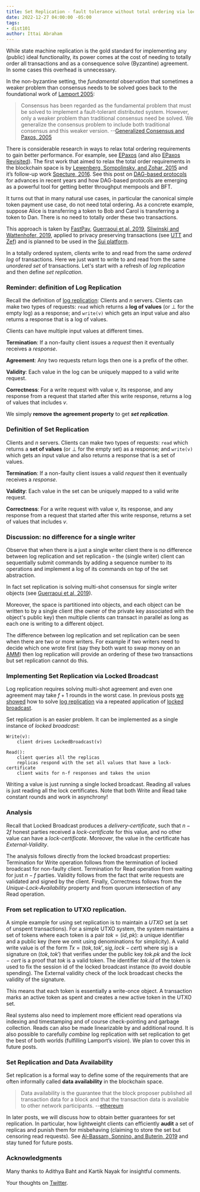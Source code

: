 ```yaml
---
title: Set Replication - fault tolerance without total ordering via locked broadcast
date: 2022-12-27 04:00:00 -05:00
tags:
- dist101
author: Ittai Abraham
---
```


While state machine replication is the gold standard for implementing any (public) ideal functionality, its power comes at the cost of needing to totally order all transactions and as a consequence solve (Byzantine) agreement. In some cases this overhead is unnecessary.

In the non-byzantine setting, the *fundamental* observation that sometimes a weaker problem than consensus needs to be solved goes back to the foundational work of [Lamport 2005](https://www.microsoft.com/en-us/research/wp-content/uploads/2016/02/tr-2005-33.pdf):

> Consensus has been regarded as the fundamental problem that must be solved to implement a fault-tolerant distributed system. However, only a weaker problem than traditional consensus need be solved. We generalize the consensus problem to include both traditional consensus and this weaker version. --[Generalized Consensus and Paxos, 2005](https://www.microsoft.com/en-us/research/wp-content/uploads/2016/02/tr-2005-33.pdf)

There is considerable research in ways to relax total ordering requirements to gain better performance. For example, see [EPaxos](https://www.cs.cmu.edu/~dga/papers/epaxos-sosp2013.pdf) (and also [EPaxos Revisited](https://www.usenix.org/conference/nsdi21/presentation/tollman)). The first work that aimed to relax the total order requirements in the blockchain space is by [Lewenberg, Sompolinsky, and Zohar, 2015](https://fc15.ifca.ai/preproceedings/paper_101.pdf) and it’s follow-up work [Specture, 2016](https://eprint.iacr.org/2016/1159.pdf). See this post on [DAG-based protocols](https://decentralizedthoughts.github.io/2022-06-28-DAG-meets-BFT/) for advances in recent years and how DAG-based protocols are emerging as a powerful tool for getting better throughput mempools and BFT.

It turns out that in many natural use cases, in particular the canonical simple token payment use case, do not need total ordering. As a concrete example, suppose Alice is transferring a token to Bob and Carol is transferring a token to Dan. There is no need to totally order these two transactions. 

This approach is taken by [FastPay](https://arxiv.org/pdf/2003.11506.pdf), [Guerraoui et al, 2019](https://arxiv.org/pdf/1906.05574), [Sliwinski and Wattenhofer, 2019](https://arxiv.org/abs/1909.10926), applied to privacy preserving transactions (see [UTT](https://eprint.iacr.org/2022/452.pdf) and [Zef](https://eprint.iacr.org/2022/083.pdf)) and is planned to be used in the [Sui platform](https://github.com/MystenLabs/sui/blob/main/doc/paper/sui.pdf).

In a totally ordered system, clients write to and read from the same *ordered log* of transactions. Here we just want to write to and read from the same *unordered set* of transactions. Let's start with a refresh of *log replication* and then define *set replication*.

### Reminder: definition of Log Replication

Recall the definition of [log replication](https://decentralizedthoughts.github.io/2022-11-19-from-single-shot-to-smr/):
Clients and $n$ servers. Clients can make two types of requests: ```read``` which returns a **log of values** (or $\bot$ for the empty log)  as a response; and ```write(v)``` which gets an input value and also returns a response that is a log of values.

Clients can have multiple input values at different times. 

**Termination**: If a non-faulty client issues a *request* then it eventually receives a *response*.

**Agreement**: Any two requests return logs then one is a prefix of the other.

**Validity**: Each value in the log can be uniquely mapped to a valid write request.

**Correctness**: For a write request with value $v$, its response, and any response from a request that started after this write response, returns a log of values that includes $v$.

We simply **remove the agreement property** to get ***set replication***.

### Definition of Set Replication

Clients and $n$ servers. Clients can make two types of requests: ```read``` which returns a **set of values** (or $\bot$ for the empty set)  as a response; and ```write(v)``` which gets an input value and also returns a response that is a set of values.

**Termination**: If a non-faulty client issues a valid *request* then it eventually receives a *response*.

**Validity**: Each value in the set can be uniquely mapped to a valid write request.

**Correctness**: For a write request with value $v$, its response, and any response from a request that started after this write response, returns a set of values that includes $v$.

### Discussion: no difference for a single writer

Observe that when there is a just a single writer client there is no difference between log replication and set replication - the (single writer) client can sequentially submit commands by adding a sequence number to its operations and implement a log of its commands on top of the set abstraction.


In fact set replication is solving multi-shot consensus for single writer objects (see [Guerraoui et al, 2019](https://arxiv.org/pdf/1906.05574)).


Moreover, the space is partitioned into objects, and each object can be written to by a single client (the owner of the private key associated with the object's public key) then multiple clients can transact in parallel as long as each one is writing to a different object.

The difference between log replication and set replication can be seen when there are two or more writers. For example if two writers need to decide which one wrote first (say they both want to swap money on an [AMM](https://arxiv.org/pdf/2102.11350.pdf)) then log replication will provide an ordering of these two transactions but set replication cannot do this. 


### Implementing Set Replication via Locked Broadcast

Log replication requires solving multi-shot agreement and even one agreement may take $f+1$ rounds in the worst case. In previous posts [we showed](https://decentralizedthoughts.github.io/2022-11-20-pbft-via-locked-braodcast/) how to solve [log replication](https://decentralizedthoughts.github.io/2022-11-24-two-round-HS/) via a repeated application of [locked broadcast](https://decentralizedthoughts.github.io/2022-09-10-provable-broadcast/).



Set replication is an easier problem. It can be implemented as a single instance of *locked broadcast*:

```
Write(v): 
    client drives LockedBroadcast(v)

Read():
    client queries all the replicas
    replicas respond with the set all values that have a lock-certificate
    client waits for n-f responses and takes the union
```




Writing a value is just running a single locked broadcast. Reading all values is just reading all the lock certificates. Note that both Write and Read take constant rounds and work in asynchrony!




### Analysis

Recall that Locked Broadcast produces a *delivery-certificate*, such that $n-2f$ honest parties received a *lock-certificate* for this value, and no other value can have a *lock-certificate*. Moreover, the value in the certificate has  *External-Validity*.

The analysis follows directly from the locked broadcast properties: Termination for Write operation follows from the termination of locked broadcast for non-faulty client. Termination for Read operation from waiting for just $n-f$ parties. Validity follows from the fact that write requests are validated and signed by the client. Finally, Correctness follows from the *Unique-Lock-Availability* property and from quorum intersection of any Read operation.


### From set replication to UTXO replication.

A simple example for using set replication is to maintain a *UTXO* set (a set of unspent transactions). For a simple UTXO system, the system maintains a set of tokens where each token is a pair $tok=(id,pk)$: a unique identifier and a public key (here we omit using denominations for simplicity). A valid write value is of the form $Tx=(tok,tok', sig, lock{-}cert)$ where sig is a signature on $(tok,tok')$ that verifies under the public key $tok.pk$ and the $lock{-}cert$ is a proof that $tok$ is a valid token. The identifier $tok.id$ of the token is used to fix the session id of the locked broadcast instance (to avoid double spending). The External validity check of the lock broadcast checks the validity of the signature.

This means that each token is essentially a write-once object. A transaction marks an active token as spent and creates a new active token in the UTXO set.

Real systems also need to implement more efficient read operations via indexing and timestamping and of course check-pointing and garbage collection. Reads can also be made linearizable by and additional round. It is also possible to carefully *combine* log replication with set replication to get the best of both worlds (fulfilling Lamport’s vision). We plan to cover this in future posts.


### Set Replication and Data Availability

Set replication is a formal way to define some of the requirements that are often informally called **data availability** in the blockchain space.

> Data availability is the guarantee that the block proposer published all transaction data for a block and that the transaction data is available to other network participants.  --[ethereum](https://ethereum.org/en/developers/docs/data-availability/)

In later posts, we will discuss how to obtain better guarantees for set replication. In particular, how lightweight clients can efficiently **audit** a set of replicas and punish them for misbehaving (claiming to store the set but censoring read requests). See [Al-Bassam, Sonnino, and Buterin, 2019](https://arxiv.org/abs/1809.09044) and stay tuned for future posts.

### Acknowledgments

Many thanks to Adithya Baht and Kartik Nayak for insightful comments.



Your thoughts on [Twitter](https://twitter.com/ittaia/status/1607674657397694465?s=61&t=5e3KM2Kmf3CDaCNUuFLing).